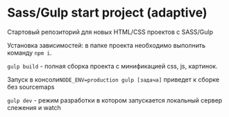 # Sass/Gulp start project (adaptive)
Стартовый репозиторий для новых HTML/CSS проектов с SASS/Gulp

Установка зависимостей: в папке проекта необходимо выполнить команду <code>npm i</code>.

<code>gulp build</code> - полная сборка проекта с минификацией css, js, картинок.

Запуск в консоли<code>NODE_ENV=production gulp [задача]</code> приведет к сборке без sourcemaps

<code>gulp dev</code> - режим разработки в котором запускается локальный сервер слежения и watch
